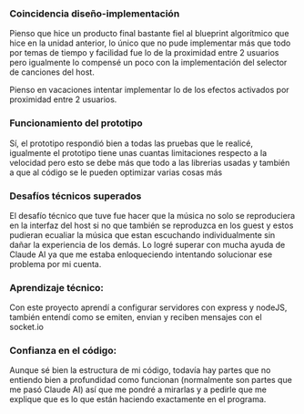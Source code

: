 ### Coincidencia diseño-implementación

Pienso que hice un producto final bastante fiel al blueprint algorítmico que hice en la unidad anterior, lo único que no pude implementar más que todo por temas de tiempo y facilidad fue lo de la proximidad entre 2 usuarios pero igualmente lo compensé un poco con la implementación del selector de canciones del host.

Pienso en vacaciones intentar implementar lo de los efectos activados por proximidad entre 2 usuarios.

### Funcionamiento del prototipo

Sí, el prototipo respondió bien a todas las pruebas que le realicé, igualmente el prototipo tiene unas cuantas limitaciones respecto a la velocidad pero esto se debe más que todo a las librerias usadas y también a que al código se le pueden optimizar varias cosas más

### Desafíos técnicos superados

El desafío técnico que tuve fue hacer que la música no solo se reproduciera en la interfaz del host si no que también se reproduzca en los guest y estos pudieran ecualiar la música que estan escuchando individualmente sin dañar la experiencia de los demás. Lo logré superar con mucha ayuda de Claude AI ya que me estaba enloqueciendo intentando solucionar ese problema por mi cuenta.

### Aprendizaje técnico: 

Con este proyecto aprendí a configurar servidores con express y nodeJS, también entendí como se emiten, envian y reciben mensajes con el socket.io 

### Confianza en el código:

Aunque sé bien la estructura de mi código, todavía hay partes que no entiendo bien a profundidad como funcionan (normalmente son partes que me pasó Claude AI) así que me pondré a mirarlas y a pedirle que me explique que es lo que están haciendo exactamente en el programa.
